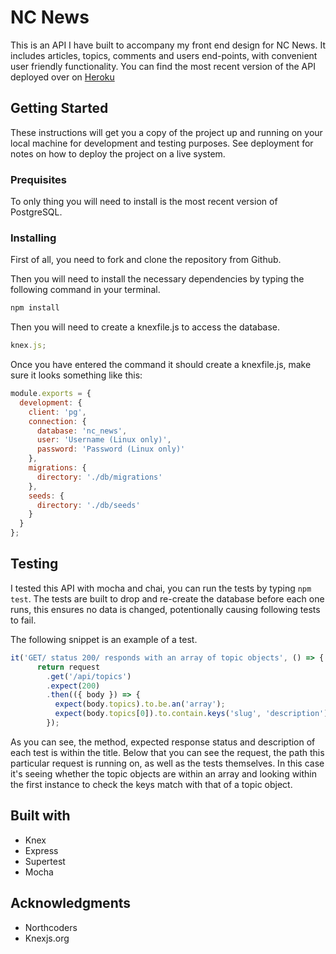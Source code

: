 # NC News

This is an API I have built to accompany my front end design for NC News. It includes articles, topics, comments and users end-points, with convenient user friendly functionality. You can find the most recent version of the API deployed over on [Heroku](https://afternoon-beyond-70751.herokuapp.com/)

## Getting Started

These instructions will get you a copy of the project up and running on your local machine for development and testing purposes. See deployment for notes on how to deploy the project on a live system.

### Prequisites

To only thing you will need to install is the most recent version of PostgreSQL.

### Installing

First of all, you need to fork and clone the repository from Github.

Then you will need to install the necessary dependencies by typing the following command in your terminal.

```js
npm install
```

Then you will need to create a knexfile.js to access the database.

```js
knex.js;
```

Once you have entered the command it should create a knexfile.js, make sure it looks something like this:

```js
module.exports = {
  development: {
    client: 'pg',
    connection: {
      database: 'nc_news',
      user: 'Username (Linux only)',
      password: 'Password (Linux only)'
    },
    migrations: {
      directory: './db/migrations'
    },
    seeds: {
      directory: './db/seeds'
    }
  }
};
```

## Testing

I tested this API with mocha and chai, you can run the tests by typing `npm test`. The tests are built to drop and re-create the database before each one runs, this ensures no data is changed, potentionally causing following tests to fail.

The following snippet is an example of a test.

```js
it('GET/ status 200/ responds with an array of topic objects', () => {
      return request
        .get('/api/topics')
        .expect(200)
        .then(({ body }) => {
          expect(body.topics).to.be.an('array');
          expect(body.topics[0]).to.contain.keys('slug', 'description');
        });
```

As you can see, the method, expected response status and description of each test is within the title. Below that you can see the request, the path this particular request is running on, as well as the tests themselves. In this case it's seeing whether the topic objects are within an array and looking within the first instance to check the keys match with that of a topic object.

## Built with

- Knex
- Express
- Supertest
- Mocha

## Acknowledgments

- Northcoders
- Knexjs.org
